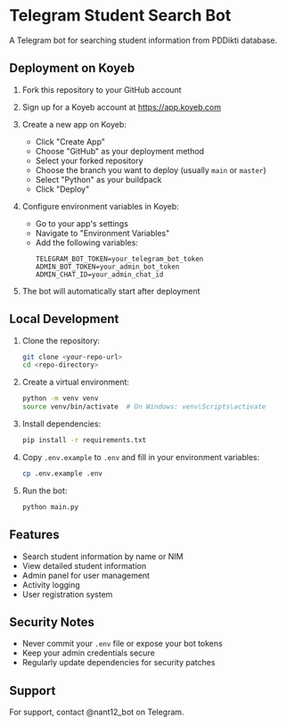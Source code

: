 # Telegram Student Search Bot

A Telegram bot for searching student information from PDDikti database.

## Deployment on Koyeb

1. Fork this repository to your GitHub account

2. Sign up for a Koyeb account at https://app.koyeb.com

3. Create a new app on Koyeb:
   - Click "Create App"
   - Choose "GitHub" as your deployment method
   - Select your forked repository
   - Choose the branch you want to deploy (usually `main` or `master`)
   - Select "Python" as your buildpack
   - Click "Deploy"

4. Configure environment variables in Koyeb:
   - Go to your app's settings
   - Navigate to "Environment Variables"
   - Add the following variables:
     ```
     TELEGRAM_BOT_TOKEN=your_telegram_bot_token
     ADMIN_BOT_TOKEN=your_admin_bot_token
     ADMIN_CHAT_ID=your_admin_chat_id
     ```

5. The bot will automatically start after deployment

## Local Development

1. Clone the repository:
   ```bash
   git clone <your-repo-url>
   cd <repo-directory>
   ```

2. Create a virtual environment:
   ```bash
   python -m venv venv
   source venv/bin/activate  # On Windows: venv\Scripts\activate
   ```

3. Install dependencies:
   ```bash
   pip install -r requirements.txt
   ```

4. Copy `.env.example` to `.env` and fill in your environment variables:
   ```bash
   cp .env.example .env
   ```

5. Run the bot:
   ```bash
   python main.py
   ```

## Features

- Search student information by name or NIM
- View detailed student information
- Admin panel for user management
- Activity logging
- User registration system

## Security Notes

- Never commit your `.env` file or expose your bot tokens
- Keep your admin credentials secure
- Regularly update dependencies for security patches

## Support

For support, contact @nant12_bot on Telegram. 